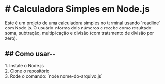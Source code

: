 <h1> # Calculadora Simples em Node.js </h1>
 
<p>Este é um projeto de uma calculadora simples no terminal usando `readline` com Node.js. O usuário informa dois números e recebe como resultado: soma, subtração, multiplicação e divisão (com tratamento de divisão por zero).</p>

 <h2>## Como usar--</h2>
<p>1. Instale o Node.js
<br/>
 2. Clone o repositório
 <br/>
 3. Rode o comando: `node nome-do-arquivo.js`</p>
